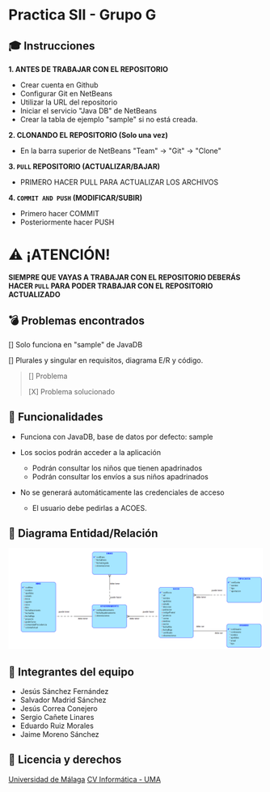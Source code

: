# Practica SII - Grupo G

## :mortar_board: Instrucciones
**1. ANTES DE TRABAJAR CON EL REPOSITORIO**
 - Crear cuenta en Github
 - Configurar Git en NetBeans
  - Utilizar la URL del repositorio
 - Iniciar el servicio "Java DB" de NetBeans
 - Crear la tabla de ejemplo "sample" si no está creada.

**2. CLONANDO EL REPOSITORIO (Solo una vez)**
 - En la barra superior de NetBeans "Team" -> "Git" -> "Clone"

**3. `PULL` REPOSITORIO (ACTUALIZAR/BAJAR)**
 - PRIMERO HACER PULL PARA ACTUALIZAR LOS ARCHIVOS
 
**4. `COMMIT AND PUSH` (MODIFICAR/SUBIR)**
 - Primero hacer COMMIT
 - Posteriormente hacer PUSH

# :warning: ¡ATENCIÓN!
**SIEMPRE QUE VAYAS A TRABAJAR CON EL REPOSITORIO DEBERÁS HACER `PULL` PARA PODER TRABAJAR CON EL REPOSITORIO ACTUALIZADO**

## :bomb: Problemas encontrados

[] Solo funciona en "sample" de JavaDB

[] Plurales y singular en requisitos, diagrama E/R y código.

> [] Problema
> 
> [X] Problema solucionado

## :rocket: Funcionalidades

- Funciona con JavaDB, base de datos por defecto: sample

- Los socios podrán acceder a la aplicación
  - Podrán consultar los niños que tienen apadrinados
  - Podrán consultar los envíos a sus niños apadrinados
  
- No se generará automáticamente las credenciales de acceso
  - El usuario debe pedirlas a ACOES.

## :hammer: Diagrama Entidad/Relación

![Diagrama E/R](https://github.com/JSanchezFDZ/SII_Practicas/blob/master/Modelo%20E-R/Modelo%20E-R.png?raw=true)

## :grimacing: Integrantes del equipo
- Jesús Sánchez Fernández
- Salvador Madrid Sánchez
- Jesús Correa Conejero
- Sergio Cañete Linares
- Eduardo Ruiz Morales
- Jaime Moreno Sánchez

## :pencil: Licencia y derechos

[Universidad de Málaga](https://www.uma.es)
[CV Informática - UMA](https://informatica.cv.uma.es)
